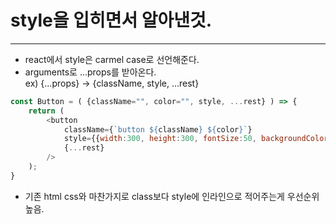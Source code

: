 # style을 입히면서 알아낸것.

- - -
- react에서 style은 carmel case로 선언해준다.
- arguments로 ...props를 받아온다.    
ex) {...props} -> {className, style, ...rest}

```javascript
const Button = ( {className="", color="", style, ...rest} ) => {
    return (
        <button 
            className={`button ${className} ${color}`}
            style={{width:300, height:300, fontSize:50, backgroundColor:color, ...style}}
            {...rest}
        />
    );
}
```
- 기존 html css와 마찬가지로 class보다 style에 인라인으로 적어주는게 우선순위 높음.